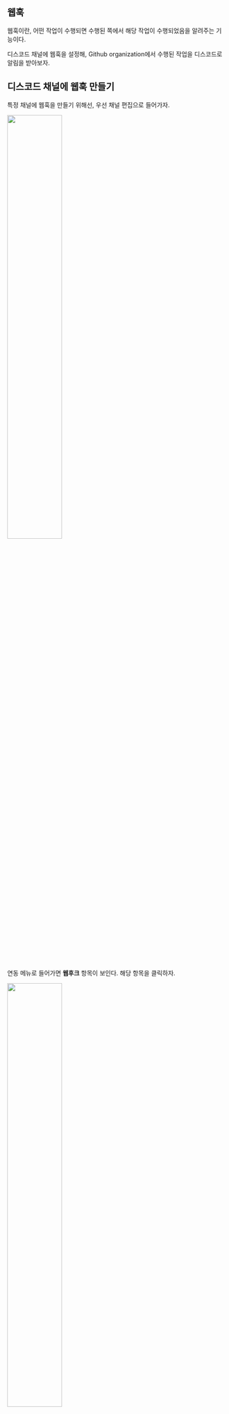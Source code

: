 ## 웹훅
웹훅이란, 어떤 작업이 수행되면 수행된 쪽에서 해당 작업이 수행되었음을 알려주는 기능이다.

디스코드 채널에 웹훅을 설정해, Github organization에서 수행된 작업을 디스코드로 알림을 받아보자.

## 디스코드 채널에 웹훅 만들기

특정 채널에 웹훅을 만들기 위해선, 우선 채널 편집으로 들어가자.

<image src = "https://user-images.githubusercontent.com/58246682/154058766-cc9dde50-7fb3-40bf-89b6-66180df367f9.png" width = "50%" />


연동 메뉴로 들어가면 **웹후크** 항목이 보인다. 해당 항목을 클릭하자.

<image src = "https://user-images.githubusercontent.com/58246682/154058924-ed16f084-a489-46aa-8282-6bd000327824.png" width = "50%" />

웹훅을 처음 만들 경우, 아래와 같이 설정 창을 볼 수 있다.

<image src = "https://user-images.githubusercontent.com/58246682/154058887-18e19d96-3c3f-451d-afa1-b5fd79d4e0b2.png" width = "50%" />

여기서 웹후크 URL 복사를 눌러 주소를 얻으면, 아래와 같은 형태인걸 확인할 수 있다.\
https://discord.com/api/webhooks/{웹훅 아이디}/{웹훅 토큰}\
이제 Github와 연결을 해보자.


## github에 웹훅 연결

지금 진행중인 프로젝트를 위해 Organization이 존재한다.

<image src = "https://user-images.githubusercontent.com/58246682/154059205-8ba28cc9-f68b-49b0-b425-9208b67e57db.png" width = "50%" />

이 Organization의 설정 중, Webhook에 들어가자.

<image src = "https://user-images.githubusercontent.com/58246682/154059260-a76cc18b-e9f7-431d-964a-2723609d573c.png" width = "50%" />

새로운 웹훅을 추가하여 URL에 디스코드에서 받아온 주소값의 뒤에 **/github**를 붙이고, \
Content type을 application/json으로 설정한다.\
또한 webhook으로 **모든 정보**를 받아올 수 있도록, Send me everything을 체크하고 웹훅을 생성한다.

<image src = "https://user-images.githubusercontent.com/58246682/154059813-dabe1761-a5b6-434f-9919-a1e4c14932c8.png" width = "50%" />


완성!\
![image](https://user-images.githubusercontent.com/58246682/154060343-5ee231f7-928e-4c87-8bb6-e7cb9a953500.png)
